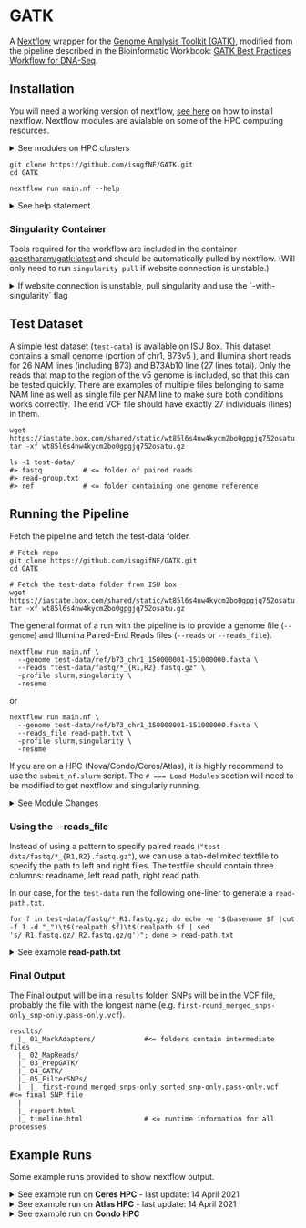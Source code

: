 # GATK


A [Nextflow](https://www.nextflow.io/) wrapper for the [Genome Analysis Toolkit (GATK)](https://gatk.broadinstitute.org/hc/en-us), modified from the pipeline described in the Bioinformatic Workbook: [GATK Best Practices Workflow for DNA-Seq](https://bioinformaticsworkbook.org/dataAnalysis/VariantCalling/gatk-dnaseq-best-practices-workflow.html#gsc.tab=0).

## Installation

You will need a working version of nextflow, [see here](https://www.nextflow.io/docs/latest/getstarted.html#requirements) on how to install nextflow. Nextflow modules are avialable on some of the HPC computing resources.

<details><summary>See modules on HPC clusters</summary>

```
# === Nova
module load gcc/7.3.0-xegsmw4 nextflow
module load singularity
NEXTFLOW=nextflow

# === Condo
module load gcc/7.3.0-xegsmw4 nextflow
module load singularity
NEXTFLOW=nextflow

# === Ceres
module load nextflow
# singularity already available, no need for module
NEXTFLOW=nextflow

# === Atlas (will need a local install of nextflow and will need the --account "projectname" flag)
module load singularity
NEXTFLOW=/project/isu_gif_vrsc/programs/nextflow
```

</details>

```
git clone https://github.com/isugfNF/GATK.git
cd GATK

nextflow run main.nf --help
```

<details><summary>See help statement</summary>

```
N E X T F L O W  ~  version 20.10.0
Launching `main.nf` [big_kare] - revision: ca139b5b5f
Usage:
   The typical command for running the pipeline is as follows:
   nextflow run main.nf --genome GENOME.fasta --reads "*_{R1,R2}.fastq.gz" -profile slurm,singularity
   nextflow run main.nf --genome GENOME.fasta --reads_file READ_PATHS.txt -profile slurm,singularity

   Mandatory arguments:
    --genome                Genome fasta file, against which reads will be mapped to find SNPs
    --reads                 Paired-end reads in fastq.gz format, will need to specify glob (e.g. "*_{R1,R2}.fastq.gz")
    or
    --genome                Genome fasta file, against which reads will be mapped to find SNPs
    --reads_file            Text file (tab delimited) with three columns [readname left_fastq.gz right_fastq.gz]. Will need full path for files.

   Optional configuration arguments:
    -profile                Configuration profile to use. Can use multiple (comma separated)
                            Available: local, slurm, singularity, docker [default:local]
    --singularity_img       Singularity image if [-profile singularity] is set [default:'shub://aseetharam/gatk:latest']
    --docker_img            Docker image if [-profile docker] is set [default:'j23414/gatk4']
    --gatk_app              Link to gatk executable [default: 'gatk']
    --bwamem2_app           Link to bwamem2 executable [default: 'bwa-mem2']
    --samtools_app          Link to samtools executable [default: 'samtools']
    --bedtools_app          Link to bedtools executable [default: 'bedtools']
    --datamash_app          Link to datamash executable [default: 'datamash']
    --vcftools_app          Link to vcftools executable [default: 'vcftools']

   Optional other arguments:
    --threads               Threads per process [default:4 for local, 16 for slurm]
    --window                Window size passed to bedtools for gatk [default:100000]
    --queueSize             Maximum jobs to submit to slurm [default:20]
    --account               HPC account name for slurm sbatch, atlas and ceres requires this
    --help
```

</details>

### Singularity Container

Tools required for the workflow are included in the container [aseetharam/gatk:latest](https://github.com/aseetharam/gatk) and should be automatically pulled by nextflow. (Will only need to run `singularity pull` if website connection is unstable.)

<details><summary>If website connection is unstable, pull singularity and use the `-with-singularity` flag</summary>

#### To pull the image

```
singularity pull --name gatk.sif shub://aseetharam/gatk:latest
```

#### Link image to Nextflow using the `-with-singularity` flag.

```
nextflow run main.nf \
  --genome "test-data/ref/b73_chr1_150000001-151000000.fasta" \
  --reads "test-data/fastq/*_{R1,R2}.fastq.gz" \
  -profile slurm \
  -with-singularity gatk.sif
```

</details>

## Test Dataset

A simple test dataset (`test-data`) is available on [ISU Box](https://iastate.app.box.com/v/gatk-test-data). This dataset contains a small genome (portion of chr1, B73v5 ), and Illumina short reads for 26 NAM lines (including B73) and B73Ab10 line (27 lines total).
Only the reads that map to the region of the v5 genome is included, so that this can be tested quickly.
There are examples of multiple files belonging to same NAM line as well as single file per NAM line to make sure both conditions works correctly.
The end VCF file should have exactly 27 individuals (lines) in them.

```
wget https://iastate.box.com/shared/static/wt85l6s4nw4kycm2bo0gpgjq752osatu.gz
tar -xf wt85l6s4nw4kycm2bo0gpgjq752osatu.gz

ls -1 test-data/
#> fastq          # <= folder of paired reads
#> read-group.txt
#> ref            # <= folder containing one genome reference
```

## Running the Pipeline

Fetch the pipeline and fetch the test-data folder.

```
# Fetch repo
git clone https://github.com/isugifNF/GATK.git
cd GATK

# Fetch the test-data folder from ISU box
wget https://iastate.box.com/shared/static/wt85l6s4nw4kycm2bo0gpgjq752osatu.gz
tar -xf wt85l6s4nw4kycm2bo0gpgjq752osatu.gz
```

The general format of a run with the pipeline is to provide a genome file (`--genome`) and Illumina Paired-End Reads files (`--reads` or `--reads_file`).

```
nextflow run main.nf \
  --genome test-data/ref/b73_chr1_150000001-151000000.fasta \
  --reads "test-data/fastq/*_{R1,R2}.fastq.gz" \
  -profile slurm,singularity \
  -resume
```

or 

```
nextflow run main.nf \
  --genome test-data/ref/b73_chr1_150000001-151000000.fasta \
  --reads_file read-path.txt \
  -profile slurm,singularity \
  -resume
```

If you are on a HPC (Nova/Condo/Ceres/Atlas), it is highly recommend to use the `submit_nf.slurm` script. The `# === Load Modules` section will need to be modified to get nextflow and singulariy running.

<details><summary>See Module Changes</summary>

```
# === Nova
module load gcc/7.3.0-xegsmw4 nextflow
module load singularity
NEXTFLOW=nextflow

# === Condo
module load gcc/7.3.0-xegsmw4 nextflow
module load singularity
NEXTFLOW=nextflow

# === Ceres
module load nextflow
# singularity already available, no need for module
NEXTFLOW=nextflow

# === Atlas
module load singularity
NEXTFLOW=/project/isu_gif_vrsc/programs/nextflow
```

</details>

### Using the --reads_file

Instead of using a pattern to specify paired reads (`"test-data/fastq/*_{R1,R2}.fastq.gz"`), we can use a tab-delimited textfile to specify the path to left and right files. The textfile should contain three columns: readname, left read path, right read path.

In our case, for the `test-data` run the following one-liner to generate a `read-path.txt`.

```
for f in test-data/fastq/*_R1.fastq.gz; do echo -e "$(basename $f |cut -f 1 -d "_")\t$(realpath $f)\t$(realpath $f | sed 's/_R1.fastq.gz/_R2.fastq.gz/g')"; done > read-path.txt
```

<details><summary>See example <b>read-path.txt</b></summary>

```
BioSample01	/Users/jenchang/Maize_WGS_Build/test-data/fastq/BioSample01_R1.fastq.gz	/Users/jenchang/Maize_WGS_Build/test-data/fastq/BioSample01_R2.fastq.gz
BioSample02	/Users/jenchang/Maize_WGS_Build/test-data/fastq/BioSample02_R1.fastq.gz	/Users/jenchang/Maize_WGS_Build/test-data/fastq/BioSample02_R2.fastq.gz
BioSample03	/Users/jenchang/Maize_WGS_Build/test-data/fastq/BioSample03_R1.fastq.gz	/Users/jenchang/Maize_WGS_Build/test-data/fastq/BioSample03_R2.fastq.gz
BioSample04	/Users/jenchang/Maize_WGS_Build/test-data/fastq/BioSample04_R1.fastq.gz	/Users/jenchang/Maize_WGS_Build/test-data/fastq/BioSample04_R2.fastq.gz
BioSample05	/Users/jenchang/Maize_WGS_Build/test-data/fastq/BioSample05_R1.fastq.gz	/Users/jenchang/Maize_WGS_Build/test-data/fastq/BioSample05_R2.fastq.gz
```

</details>

### Final Output

The Final output will be in a `results` folder. SNPs will be in the VCF file, probably the file with the longest name (e.g. `first-round_merged_snps-only_snp-only.pass-only.vcf`).

```
results/
  |_ 01_MarkAdapters/            #<= folders contain intermediate files
  |_ 02_MapReads/
  |_ 03_PrepGATK/
  |_ 04_GATK/
  |_ 05_FilterSNPs/
  |  |_ first-round_merged_snps-only_sorted_snp-only.pass-only.vcf     #<= final SNP file
  |
  |_ report.html
  |_ timeline.html               # <= runtime information for all processes

```

## Example Runs

Some example runs provided to show nextflow output.

<details><summary>See example run on <b>Ceres HPC</b> - last update: 14 April 2021</summary>

Runtime: 1 hour 9 minutes and 27 seconds.

```
$ module load nextflow
$ nextflow run main.nf \
  --genome "test-data/ref/b73_chr1_150000001-151000000.fasta" \
  --reads "test-data/fastq/*_{R1,R2}.fastq.gz" \
  --queueSize 25 \
  -profile slurm,singularity \
  -resume

N E X T F L O W  ~  version 20.07.1
Launching `main.nf` [exotic_poincare] - revision: ca139b5b5f
executor >  slurm (155)
[8c/e6342a] process > FastqToSam (BioSample26)       [100%] 27 of 27 ✔
[6d/13aa51] process > MarkIlluminaAdapters (27_Bi... [100%] 27 of 27 ✔
[dc/032273] process > SamToFastq (20_BioSample24_... [100%] 27 of 27 ✔
[0e/a8d488] process > bwamem2_index (b73_chr1_150... [100%] 1 of 1 ✔
[2f/b3746a] process > bwamem2_mem (20_BioSample24)   [100%] 27 of 27 ✔
[bc/8e43cc] process > CreateSequenceDictionary (b... [100%] 1 of 1 ✔
[fb/c2b500] process > samtools_faidx (b73_chr1_15... [100%] 1 of 1 ✔
[64/b1241a] process > MergeBamAlignment (20_BioSa... [100%] 27 of 27 ✔
[16/ea1c05] process > bedtools_makewindows (b73_c... [100%] 1 of 1 ✔
[34/14a2e1] process > gatk_HaplotypeCaller (chr1:... [100%] 10 of 10 ✔
[a2/6d9b6d] process > merge_vcf                      [100%] 1 of 1 ✔
[dd/187a85] process > vcftools_snp_only (first-ro... [100%] 1 of 1 ✔
[cc/367a9a] process > SortVcf (first-round_merged... [100%] 1 of 1 ✔
[ef/102130] process > calc_DPvalue (first-round_m... [100%] 1 of 1 ✔
[8f/281023] process > VariantFiltration (first-ro... [100%] 1 of 1 ✔
[fc/5d8e7c] process > keep_only_pass (first-round... [100%] 1 of 1 ✔
Completed at: 14-Apr-2021 01:51:21
Duration    : 1h 9m 27s
CPU hours   : 7.3
Succeeded   : 155
```

</details>

<details><summary>See example run on <b>Atlas HPC</b> - last update: 14 April 2021</summary>

Example run on Atlas with 27 Illumina paired-end reads (`test-data/fastq/*.fastq.gz`) against genome (`test-data/ref/b73_chr1_150000001-151000000.fasta`).

Runtime: 50 minutes and 50 seconds.
 
```
$ module load singularity
$ NEXTFLOW=/project/isu_gif_vrsc/programs/nextflow
$ $NEXTFLOW run main.nf \
  --genome "test-data/ref/b73_chr1_150000001-151000000.fasta" \
  --reads "test-data/fastq/*_{R1,R2}.fastq.gz" \
  --queueSize 50 \
  --account isu_gif_vrsc \
  -profile slurm,singularity \
  -resume

N E X T F L O W  ~  version 20.07.1
Launching `main.nf` [tiny_cori] - revision: ca139b5b5f
executor >  slurm (155)
[92/cfaf35] process > FastqToSam (BioSample24)       [100%] 27 of 27 ✔
[59/37e2e8] process > MarkIlluminaAdapters (20_Bi... [100%] 27 of 27 ✔
[b3/cc67d6] process > SamToFastq (20_BioSample24_... [100%] 27 of 27 ✔
[46/9d4a5f] process > bwamem2_index (b73_chr1_150... [100%] 1 of 1 ✔
[e4/ad114c] process > bwamem2_mem (20_BioSample24)   [100%] 27 of 27 ✔
[a7/044560] process > CreateSequenceDictionary (b... [100%] 1 of 1 ✔
[50/e81af8] process > samtools_faidx (b73_chr1_15... [100%] 1 of 1 ✔
[67/1c03a5] process > MergeBamAlignment (20_BioSa... [100%] 27 of 27 ✔
[f6/d94e63] process > bedtools_makewindows (b73_c... [100%] 1 of 1 ✔
[49/3a6d6c] process > gatk_HaplotypeCaller (chr1:... [100%] 10 of 10 ✔
[68/e88beb] process > merge_vcf                      [100%] 1 of 1 ✔
[55/66c4cf] process > vcftools_snp_only (first-ro... [100%] 1 of 1 ✔
[92/7bad2f] process > SortVcf (first-round_merged... [100%] 1 of 1 ✔
[0b/e824cf] process > calc_DPvalue (first-round_m... [100%] 1 of 1 ✔
[a9/33a4f2] process > VariantFiltration (first-ro... [100%] 1 of 1 ✔
[ef/769ed6] process > keep_only_pass (first-round... [100%] 1 of 1 ✔
Completed at: 14-Apr-2021 01:03:12
Duration    : 50m 50s
CPU hours   : 6.4
Succeeded   : 155
```
  
</details>

<details><summary>See example run on <b>Condo HPC</b></summary>

Runtime: 2 hours 5 minutes and 39 seconds.

```
$ nextflow run main.nf \
  --genome test-data/ref/b73_chr1_150000001-151000000.fasta \
  --reads "test-data/fastq/*_{R1,R2}.fastq.gz" \
  -profile slurm,singularity \
  -resume
  
N E X T F L O W  ~  version 20.07.1
Launching `main.nf` [clever_monod] - revision: d5f8cdb041
WARN: It appears you have never run this project before -- Option `-resume` is ignored
executor >  slurm (156)
[69/9f3959] process > prep_genome:fasta_sort (b73... [100%] 1 of 1 ✔
[f9/c3d116] process > prep_genome:fasta_bwa_index... [100%] 1 of 1 ✔
[b8/d79a0e] process > prep_genome:fasta_samtools_... [100%] 1 of 1 ✔
[22/9ebdcb] process > prep_genome:fasta_picard_di... [100%] 1 of 1 ✔
[a3/3b449a] process > prep_reads:paired_FastqToSA... [100%] 27 of 27 ✔
[6b/52d8e1] process > prep_reads:BAM_MarkIllumina... [100%] 27 of 27 ✔
[d4/bebcc3] process > map_reads:BAM_SamToFastq (B... [100%] 27 of 27 ✔
[42/367b85] process > map_reads:run_bwa_mem (BioS... [100%] 27 of 27 ✔
[ca/71fa06] process > run_MergeBamAlignment (BioS... [100%] 27 of 27 ✔
[ea/a3adc0] process > fai_bedtools_makewindows (b... [100%] 1 of 1 ✔
[f4/683387] process > run_gatk_snp (chr1:900001-9... [100%] 10 of 10 ✔
[45/bc1e85] process > merge_vcf                      [100%] 1 of 1 ✔
[f4/5e9035] process > vcftools_snp_only (first-ro... [100%] 1 of 1 ✔
[2d/58f2c9] process > run_SortVCF (first-round_me... [100%] 1 of 1 ✔
[df/c75b2a] process > calc_DPvalue (first-round_m... [100%] 1 of 1 ✔
[3c/9cec07] process > gatk_VariantFiltration (fir... [100%] 1 of 1 ✔
[90/6b176a] process > keep_only_pass (first-round... [100%] 1 of 1 ✔
/work/GIF/jenchang/github/Maize_WGS_Build/work/90/6b176a1ae430c87dca4745359652e3/first-round_merged_snps-only_snp-only.pass-only.vcf
Completed at: 28-Oct-2020 15:03:08
Duration    : 2h 5m 39s
CPU hours   : 10.1
Succeeded   : 156
```

</details>

<!-- May not support local MacOS run anymore

<details><summary>See example run on <b>MacOS</b> laptop where dependencies are locally installed</summary>

(2) On MacOS laptop where dependencies are locally installed:

Need to rerun the local version... will be updated.

```
$ nextflow run main.nf \
  --genome test-data/ref/b73_chr1_150000001-151000000.fasta \
  --reads "test-data/fastq/*_{R1,R2}.fastq.gz" \
  --picard_app "java -jar ~/bin/picard.jar" \
  -profile local

N E X T F L O W  ~  version 20.07.1
Launching `main.nf` [amazing_rubens] - revision: 66f7e69455
[a4/41e1ad] process > prep_genome:fasta_sort (b73_chr1_150000001-151000000.fasta)                  [100%] 1 of 1, cached: 1 ✔
[f4/b63b1b] process > prep_genome:fasta_bwa_index (b73_chr1_150000001-151000000_sorted.fasta)      [100%] 1 of 1, cached: 1 ✔
[da/436b26] process > prep_genome:fasta_samtools_faidx (b73_chr1_150000001-151000000_sorted.fasta) [100%] 1 of 1, cached: 1 ✔
[18/1d2871] process > prep_genome:fasta_picard_dict (b73_chr1_150000001-151000000_sorted.fasta)    [100%] 1 of 1, cached: 1 ✔
[f8/12a295] process > prep_reads:paired_FastqToSAM (BioSample05)                                   [100%] 3 of 3, cached: 3 ✔
[41/2ca9e5] process > prep_reads:BAM_MarkIlluminaAdapters (BioSample05.bam)                        [100%] 3 of 3, cached: 3 ✔
[35/7b205c] process > map_reads:BAM_SamToFastq (BioSample05_marked.bam)                            [100%] 3 of 3, cached: 3 ✔
[4b/529b7c] process > map_reads:run_bwa_mem (BioSample05_marked_interleaved.fq)                    [100%] 3 of 3, cached: 3 ✔
[d7/4d996a] process > run_MergeBamAlignment (BioSample05)                                          [100%] 3 of 3, cached: 3 ✔
[f4/ebf7ef] process > fai_bedtools_makewindows (b73_chr1_150000001-151000000_sorted.fasta.fai)     [100%] 1 of 1, cached: 1 ✔
[5a/44739d] process > run_gatk_snp (chr1:900001-999999)                                            [100%] 10 of 10, cached: 10 ✔
[5e/ca4c3a] process > merge_vcf                                                                    [100%] 1 of 1, cached: 1 ✔
[4e/43bf37] process > vcftools_snp_only (first-round_merged.vcf)                                   [100%] 1 of 1, cached: 1 ✔
[25/924b29] process > run_SortVCF (1)                                                              [100%] 1 of 1, cached: 1 ✔
[31/b276cb] process > calc_DPvalue (first-round_merged_snps-only.sorted.vcf)                       [100%] 1 of 1, cached: 1 ✔
[4a/17fb0b] process > gatk_VariantFiltration (1)                                                   [100%] 1 of 1, cached: 1 ✔
[88/bcb457] process > keep_only_pass (1)                                                           [100%] 1 of 1, cached: 1 ✔
406.235

/Users/jenchang/Desktop/new/Maize_WGS_Build/work/88/bcb45710b109051ac54bbb0b2fb682/first-round_merged_snps-only_snp-only.pass-only.vcf
```

</details>

-->
